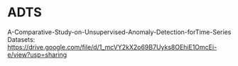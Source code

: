 # ADTS
A-Comparative-Study-on-Unsupervised-Anomaly-Detection-forTime-Series
Datasets: https://drive.google.com/file/d/1_mcVY2kX2o69B7Uyks8OEhiE1OmcEi-e/view?usp=sharing
